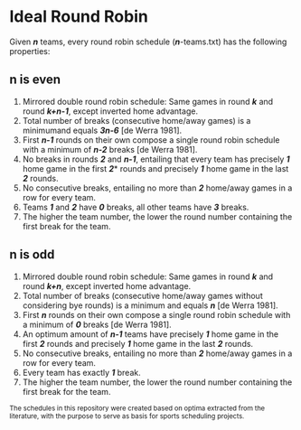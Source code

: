 # Ideal Round Robin
Given ***n*** teams, every round robin schedule (***n***-teams.txt) has the following properties:

## n is even

1. Mirrored double round robin schedule: Same games in round ***k*** and round ***k+n-1***, except inverted home advantage.
1. Total number of breaks (consecutive home/away games) is a minimumand equals ***3n-6*** [de Werra 1981].
1. First ***n-1*** rounds on their own compose a single round robin schedule with a minimum of ***n-2*** breaks [de Werra 1981].
1. No breaks in rounds ***2*** and ***n-1***, entailing that every team has precisely ***1*** home game in the first ***2**** rounds and precisely ***1*** home game in the last ***2*** rounds.
1. No consecutive breaks, entailing no more than ***2*** home/away games in a row for every team.
1. Teams ***1*** and ***2*** have ***0*** breaks, all other teams have ***3*** breaks.
1. The higher the team number, the lower the round number containing the first break for the team.

## n is odd

1. Mirrored double round robin schedule: Same games in round ***k*** and round ***k+n***, except inverted home advantage.
1. Total number of breaks (consecutive home/away games without considering bye rounds) is a minimum and equals ***n*** [de Werra 1981].
1. First ***n*** rounds on their own compose a single round robin schedule with a minimum of ***0*** breaks [de Werra 1981].
1. An optimum amount of ***n-1*** teams have precisely ***1*** home game in the first ***2*** rounds and precisely ***1*** home game in the last ***2*** rounds.
1. No consecutive breaks, entailing no more than ***2*** home/away games in a row for every team.
1. Every team has exactly ***1*** break.
1. The higher the team number, the lower the round number containing the first break for the team.

<sub>The schedules in this repository were created based on optima extracted from the literature, with the purpose to serve as basis for sports scheduling projects.</sub>
